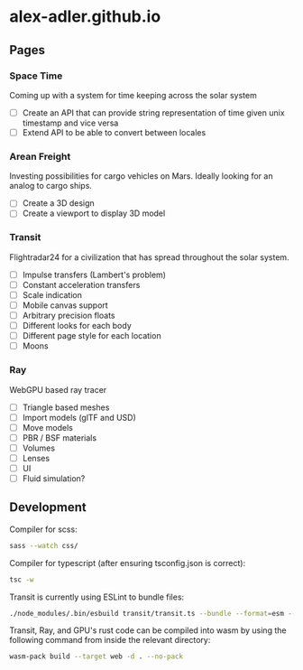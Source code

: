 # alex-adler.github.io

## Pages

### Space Time

Coming up with a system for time keeping across the solar system

-   [ ] Create an API that can provide string representation of time given unix timestamp and vice versa
-   [ ] Extend API to be able to convert between locales

### Arean Freight

Investing possibilities for cargo vehicles on Mars. Ideally looking for an analog to cargo ships.

-   [ ] Create a 3D design
-   [ ] Create a viewport to display 3D model

### Transit

Flightradar24 for a civilization that has spread throughout the solar system.

-   [ ] Impulse transfers (Lambert's problem)
-   [ ] Constant acceleration transfers
-   [ ] Scale indication
-   [ ] Mobile canvas support
-   [ ] Arbitrary precision floats
-   [ ] Different looks for each body
-   [ ] Different page style for each location
-   [ ] Moons

### Ray

WebGPU based ray tracer

-   [ ] Triangle based meshes
-   [ ] Import models (glTF and USD)
-   [ ] Move models
-   [ ] PBR / BSF materials
-   [ ] Volumes
-   [ ] Lenses
-   [ ] UI
-   [ ] Fluid simulation?

## Development

Compiler for scss:

```bash
sass --watch css/
```

Compiler for typescript (after ensuring tsconfig.json is correct):

```bash
tsc -w
```

Transit is currently using ESLint to bundle files:

```bash
./node_modules/.bin/esbuild transit/transit.ts --bundle --format=esm --outdir=transit --watch
```

Transit, Ray, and GPU's rust code can be compiled into wasm by using the following command from inside the relevant directory:

```bash
wasm-pack build --target web -d . --no-pack
```
